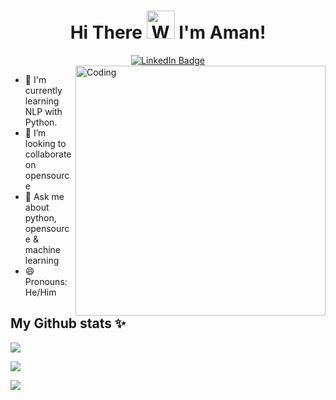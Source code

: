 <h1 align="center">
    Hi There
    <img src="https://raw.githubusercontent.com/nixin72/nixin72/master/wave.gif" 
         alt="Waving hand animated gif"
         height="45"
         width="45" />
    I'm Aman!
</h1>
<div id="badges" align="center">
  <a href="https://www.linkedin.com/in/aman-kumar-3394b81a0/">
    <img src="https://img.shields.io/badge/LinkedIn-blue?style=for-the-badge&logo=linkedin&logoColor=white" alt="LinkedIn Badge"/>
  </a>
</div>

<img align="right" alt="Coding" width="400" src="https://media.giphy.com/media/7ltN7lCgF2MQE/giphy.gif">

- 🌱 I'm currently learning NLP with Python.
- 👯 I’m looking to collaborate on opensource
- 💬 Ask me about python, opensource & machine learning
- 😄 Pronouns: He/Him

## My Github stats :sparkles:
<p align="left">
  <img src='https://github-readme-stats.vercel.app/api/top-langs/?username=aman1971&langs_count=5&theme=tokyonight' /> 
</p>
<p align="left">
  <img src='https://github-readme-stats.vercel.app/api?username=aman1971&&show_icons=true&title_color=ffffff&icon_color=bb2acf&text_color=daf7dc&bg_color=151515' />  
</p>
<p align="left">
  <img src='https://github-readme-streak-stats.herokuapp.com/?user=aman1971&theme=dark' />
</p>
